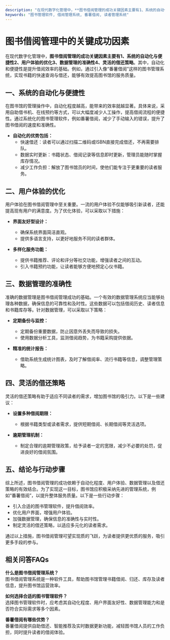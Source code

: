 ```yaml
---
description: "在现代数字化管理中，**图书借阅管理的成功关键因素主要有1、系统的自动化与便捷性2、用户体验的优化3、数据管理的准确性4、灵活的借还策略**。其中，自动化和便捷性是提升借阅效率的基础。例如，通过引入像“番薯借阅”这样的图书管理系统，实现书籍的快速查询与借还，能够有效提高图书馆的服务质量。"
keywords: "图书管理软件, 借阅管理系统, 番薯借阅, 读者管理系统"
---
```

# 图书借阅管理中的关键成功因素

在现代数字化管理中，**图书借阅管理的成功关键因素主要有1、系统的自动化与便捷性2、用户体验的优化3、数据管理的准确性4、灵活的借还策略**。其中，自动化和便捷性是提升借阅效率的基础。例如，通过引入像“番薯借阅”这样的图书管理系统，实现书籍的快速查询与借还，能够有效提高图书馆的服务质量。

## 一、系统的自动化与便捷性

在图书馆的管理操作中，自动化程度越高，能带来的效率就越显著。具体来说，采用自助借书机、在线预约等方式，可以大幅度减少人工操作，提高借阅流程的便捷性。通过系统化的图书管理软件，例如番薯借阅，减少了手动输入的错误，提升了图书借阅的速度和准确性。

- **自动化的优势包括：**
  - 快速借还：读者可以通过扫描二维码或ISBN直接完成借还，不再需要排队。
  - 数据实时更新：书籍状态、借阅记录等信息即时更新，管理员能随时掌握库存情况。
  - 减少工作负担：解放了图书馆员的时间，使他们能专注于更重要的读者服务。

## 二、用户体验的优化

用户体验在图书借阅管理中至关重要。一流的用户体验不仅能够吸引新读者，还能提高现有用户的满意度。为了优化体验，可以采取以下措施：

- **界面友好型设计：**
  - 确保系统界面简洁直观。
  - 提供多语言支持，以更好地服务不同的读者群体。

- **多样化服务功能：**
  - 提供书籍推荐、评论和评分等社交功能，增强读者之间的互动。
  - 引入书籍预约功能，让读者能够方便地预定心仪书籍。

## 三、数据管理的准确性

准确的数据管理是图书借阅管理成功的基础。一个有效的数据管理系统应当能够处理各种数据，确保信息的可靠性和及时性。这些数据可以包括借阅历史、读者信息和书籍库存等。针对数据管理，可以采取以下策略：

- **定期备份与监控：**
  - 定期备份重要数据，防止因意外丢失而导致的损失。
  - 使用数据分析工具，监测借阅趋势，为书籍采购提供依据。

- **精准的统计报告：**
  - 借助系统生成统计图表，及时了解借阅率、流行书籍等信息，调整管理策略。

## 四、灵活的借还策略

灵活的借还策略有助于适应不同读者的需求，增加图书馆的吸引力。以下是一些建议：

- **设置多种借阅期限：**
  - 根据书籍类型或读者需求，提供短期借阅、长期借阅等灵活选项。

- **逾期管理机制：**
  - 制定合理的逾期管理政策，给予读者一定的宽限，减少不必要的处罚，促进良好的借阅氛围。

## 五、结论与行动步骤

综上所述，图书借阅管理的成功依赖于自动化程度、用户体验、数据管理以及借还策略的有效结合。为了实现这一目标，图书馆应积极采纳先进的管理系统，例如“番薯借阅”，以提升整体服务质量。以下是一些行动步骤：

- 引入合适的图书管理软件，提升借阅效率。
- 优化用户界面，增强用户体验。
- 加强数据管理，确保信息的准确性与实时性。
- 制定灵活的借还策略，以适应多元化的读者需求。

通过以上措施，图书借阅管理可望实现质的飞跃，为读者提供更优质的服务，吸引更多手段的参与。

## 相关问答FAQs

**什么是图书借阅管理系统？**  
图书借阅管理系统是一种软件工具，帮助图书馆管理书籍借阅、归还、库存及读者信息，提升图书馆运营效率。

**如何选择合适的图书管理软件？**  
选择图书管理软件时，应考虑其自动化程度、用户界面友好性、数据管理能力和是否符合实际需求等多个因素。

**番薯借阅有哪些优势？**  
番薯借阅提供自助借还、智能推荐及实时数据更新功能，减轻图书馆人员的工作负担，同时提升读者的借阅体验。
